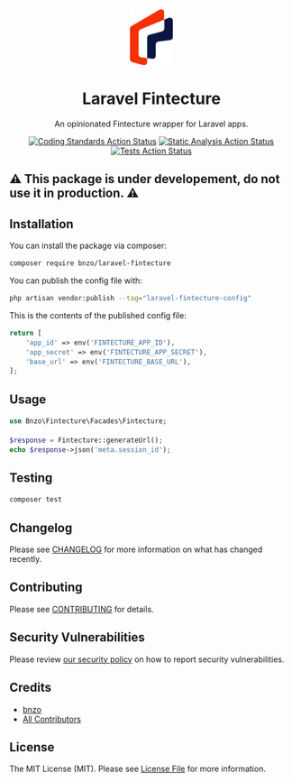 
<p align="center"><img src="/art/logo.png" height="100" alt="Laravel Telemaque"></p>

<div align="center">


# Laravel Fintecture
An opinionated Fintecture wrapper for Laravel apps.

[![Coding Standards Action Status](https://github.com/bnzo/laravel-fintecture/workflows/coding-standards/badge.svg)](https://github.com/bnzo/laravel-fintecture/actions/workflows/coding-standards.yml)
[![Static Analysis Action Status](https://github.com/bnzo/laravel-fintecture/workflows/static-analysis/badge.svg)](https://github.com/bnzo/laravel-fintecture/actions/workflows/static-analysis.yml)
[![Tests Action Status](https://github.com/bnzo/laravel-fintecture/workflows/tests/badge.svg)](https://github.com/bnzo/laravel-fintecture/actions/workflows/tests.yml)

</div>

## ⚠️ This package is under developement, do not use it in production. ⚠️

## Installation

You can install the package via composer:

```bash
composer require bnzo/laravel-fintecture
```

You can publish the config file with:

```bash
php artisan vendor:publish --tag="laravel-fintecture-config"
```

This is the contents of the published config file:

```php
return [
    'app_id' => env('FINTECTURE_APP_ID'),
    'app_secret' => env('FINTECTURE_APP_SECRET'),
    'base_url' => env('FINTECTURE_BASE_URL'),
];
```

## Usage

```php
use Bnzo\Fintecture\Facades\Fintecture;

$response = Fintecture::generateUrl();
echo $response->json('meta.session_id');
```

## Testing

```bash
composer test
```

## Changelog

Please see [CHANGELOG](CHANGELOG.md) for more information on what has changed recently.

## Contributing

Please see [CONTRIBUTING](CONTRIBUTING.md) for details.

## Security Vulnerabilities

Please review [our security policy](../../security/policy) on how to report security vulnerabilities.

## Credits

- [bnzo](https://github.com/17174973+bnzo)
- [All Contributors](../../contributors)

## License

The MIT License (MIT). Please see [License File](LICENSE.md) for more information.
